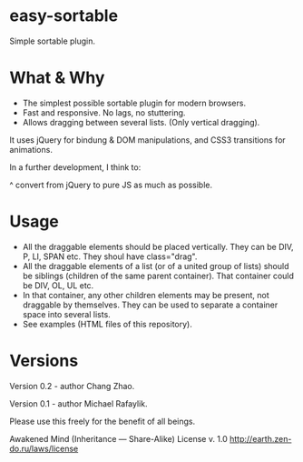 # easy-sortable
Simple sortable plugin.

# What & Why
* The simplest possible sortable plugin for modern browsers.
* Fast and responsive. No lags, no stuttering.
* Allows dragging between several lists. (Only vertical dragging).

It uses jQuery for bindung & DOM manipulations, and CSS3 transitions for animations.

In a further development, I think to:

^ convert from jQuery to pure JS as much as possible.

# Usage
* All the draggable elements should be placed vertically. They can be DIV, P, LI, SPAN etc. They shoul have class="drag".
* All the draggable elements of a list (or of a united group of lists) should be siblings (children of the same parent container). That container could be DIV, OL, UL etc.
* In that container, any other children elements may be present, not draggable by themselves. They can be used to separate a container space into several lists.
* See examples (HTML files of this repository).

# Versions
Version 0.2 - author Chang Zhao.

Version 0.1 - author Michael Rafaylik.

Please use this freely for the benefit of all beings.

Awakened Mind (Inheritance — Share-Alike) License v. 1.0
http://earth.zen-do.ru/laws/license
  
